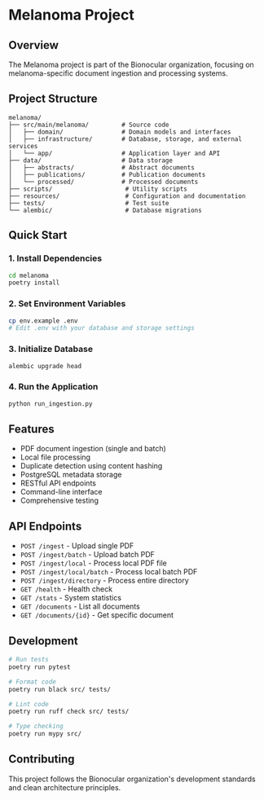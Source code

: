 # Melanoma Project

## Overview
The Melanoma project is part of the Bionocular organization, focusing on melanoma-specific document ingestion and processing systems.

## Project Structure
```
melanoma/
├── src/main/melanoma/         # Source code
│   ├── domain/                # Domain models and interfaces
│   ├── infrastructure/        # Database, storage, and external services
│   └── app/                   # Application layer and API
├── data/                      # Data storage
│   ├── abstracts/             # Abstract documents
│   ├── publications/          # Publication documents
│   └── processed/             # Processed documents
├── scripts/                    # Utility scripts
├── resources/                  # Configuration and documentation
├── tests/                      # Test suite
└── alembic/                    # Database migrations
```

## Quick Start

### 1. Install Dependencies
```bash
cd melanoma
poetry install
```

### 2. Set Environment Variables
```bash
cp env.example .env
# Edit .env with your database and storage settings
```

### 3. Initialize Database
```bash
alembic upgrade head
```

### 4. Run the Application
```bash
python run_ingestion.py
```

## Features
- PDF document ingestion (single and batch)
- Local file processing
- Duplicate detection using content hashing
- PostgreSQL metadata storage
- RESTful API endpoints
- Command-line interface
- Comprehensive testing

## API Endpoints
- `POST /ingest` - Upload single PDF
- `POST /ingest/batch` - Upload batch PDF
- `POST /ingest/local` - Process local PDF file
- `POST /ingest/local/batch` - Process local batch PDF
- `POST /ingest/directory` - Process entire directory
- `GET /health` - Health check
- `GET /stats` - System statistics
- `GET /documents` - List all documents
- `GET /documents/{id}` - Get specific document

## Development
```bash
# Run tests
poetry run pytest

# Format code
poetry run black src/ tests/

# Lint code
poetry run ruff check src/ tests/

# Type checking
poetry run mypy src/
```

## Contributing
This project follows the Bionocular organization's development standards and clean architecture principles.
